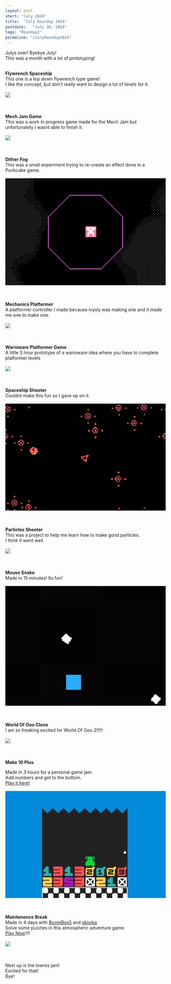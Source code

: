 ```yaml
---
layout: post
short: "July 2024"
title:  "July Roundup 2024"
postdate:   "July 30, 2024"
tags: "Roundup2"
permalink: "/JulyRoundup2024"
---
```

Julys over! Byebye July!<br>
This was a month with a lot of prototyping! <br><br>


**Flywrench Spaceship**<br>
This one is a top down flywrench type game!<br>
I like the concept, but don't really want to design a lot of levels for it. 
<br><br><img class="blogImg" src="/assets/blog/Jul2024/flywrench.gif" /><br><br>
<br>

**Mech Jam Game**<br>
This was a work in progress game made for the Mech Jam
but unfortunately I wasnt able to finish it. 
<br><br><img class="blogImg" src="/assets/blog/Jul2024/mechJam.gif" /><br><br>
<br>

**Dither Fog**<br>
This was a small experiment trying to re-create an effect done in a Punkcake game. 
<br><br><img class="blogImg" src="/assets/blog/Jul2024/dithering.gif"/><br><br>
<br>

**Mechanics Platformer**<br>
A platformer controller I made because ivysly was making one and it made me one to make one. 
<br><br><img class="blogImg" src="/assets/blog/Jul2024/platformer.gif"/><br><br>
<br>

**Warioware Platformer Game**<br>
A little 3 hour prototype of a warioware idea where you have to complete platformer levels
<br><br><img class="blogImg" src="/assets/blog/Jul2024/warioware.gif"/><br><br>
<br>

**Spaceship Shooter**<br>
Couldnt make this fun so I gave up on it. 
<br><br><img class="blogImg" src="/assets/blog/Jul2024/asteroids.gif"/><br><br>
<br>

**Particles Shooter**<br>
This was a project to help me learn how to make good particles.<br> I think it went well. 
<br><br><img class="blogImg" src="/assets/blog/Jul2024/particlesShooter.gif"/><br><br>
<br>

**Mouse Snake**<br>
Made in 15 minutes! Its fun! 
<br><br><img class="blogImg" src="/assets/blog/Jul2024/mouseSnake.gif"/><br><br>
<br>

**World Of Goo Clone**<br>
I am so freaking excited for World Of Goo 2!!!!! 
<br><br><img class="blogImg" src="/assets/blog/Jul2024/wog.gif"/><br><br>
<br>

**Make 10 Plus**<br>

Made in 3 hours for a personal game jam.<br>
Add numbers and get to the bottom.<br>
[Play it here!](https://sirmilkman.itch.io/make-10-plus)
<br><br><img class="blogImg" src="/assets/blog/Jul2024/make10.gif"/><br><br>
<br>

**Maintenence Break**<br>
Made in 4 days with [BoomBox5](https://sites.google.com/view/boomboxscorner/home) and [skooka](https://skooka.itch.io/)<br>
Solve some puzzles in this atmospheric adventure game.<br>
[Play Now](https://sirmilkman.itch.io/maintenance-break)!!!! 
<br><br><img class="blogImg" src="/assets/blog/Jul2024/maintenanceBreak.gif"/><br><br>
<br>



Next up is the lowres jam!<br>
Excited for that!<br>
Bye! <br>

